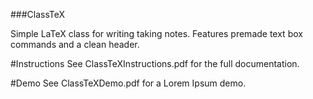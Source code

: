 ###ClassTeX

Simple LaTeX class for writing taking notes.  Features premade text box commands and a clean header.

#Instructions
See ClassTeXInstructions.pdf for the full documentation.

#Demo
See ClassTeXDemo.pdf for a Lorem Ipsum demo.
